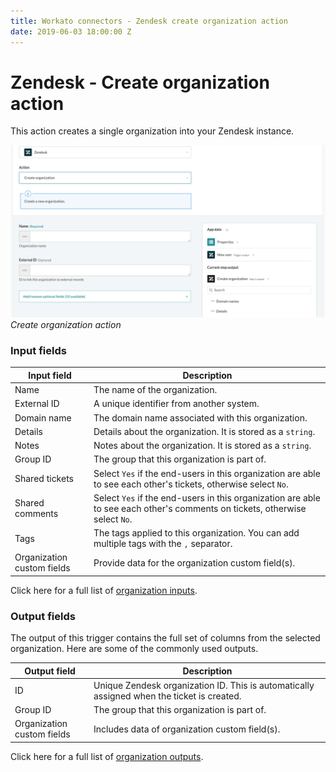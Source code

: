 ```yaml
---
title: Workato connectors - Zendesk create organization action
date: 2019-06-03 18:00:00 Z
---
```


# Zendesk - Create organization action

This action creates a single organization into your Zendesk instance.

![Create organization action](/assets/images/connectors/zendesk/create-organization-action.png)
*Create organization action*

### Input fields

<table class="unchanged rich-diff-level-one">
  <thead>
    <tr>
        <th width='25%'>Input field</th>
        <th>Description</th>
    </tr>
  </thead>
  <tbody>
    <tr>
      <td>Name</td>
      <td>
        The name of the organization.
      </td>
    </tr>
    <tr>
      <td>External ID</td>
      <td>
        A unique identifier from another system.
      </td>
    </tr>
    <tr>
      <td>Domain name</td>
      <td>
        The domain name associated with this organization.
      </td>
    </tr>
    <tr>
      <td>Details</td>
      <td>
        Details about the organization. It is stored as a <code>string</code>.
      </td>
    </tr>
    <tr>
      <td>Notes</td>
      <td>
        Notes about the organization. It is stored as a <code>string</code>.
      </td>
    </tr>
    <tr>
      <td>Group ID</td>
      <td>
        The group that this organization is part of.
      </td>
    </tr>
    <tr>
      <td>Shared tickets</td>
      <td>
        Select <code>Yes</code> if the end-users in this organization are able to see each other's tickets, otherwise select <code>No</code>.
      </td>
    </tr>
    <tr>
      <td>Shared comments</td>
      <td>
        Select <code>Yes</code> if the end-users in this organization are able to see each other's comments on tickets, otherwise select <code>No</code>.
      </td>
    </tr>
    <tr>
      <td>Tags</td>
      <td>
        The tags applied to this organization. You can add multiple tags with the <code>,</code> separator.
      </td>
    </tr>
    <tr>
      <td>Organization custom fields</td>
      <td>
        Provide data for the organization custom field(s).
      </td>
    </tr>
  </tbody>
</table>

Click here for a full list of [organization inputs](/connectors/zendesk/organization-fields.md#organization-input-fields).

### Output fields

The output of this trigger contains the full set of columns from the selected organization. Here are some of the commonly used outputs.

<table class="unchanged rich-diff-level-one">
  <thead>
    <tr>
        <th width='25%'>Output field</th>
        <th>Description</th>
    </tr>
  </thead>
  <tbody>
    <tr>
      <td>ID</td>
      <td>
        Unique Zendesk organization ID. This is automatically assigned when the ticket is created.
      </td>
    </tr>  
    <tr>
      <td>Group ID</td>
      <td>
        The group that this organization is part of.
      </td>
    </tr>
    <tr>
      <td>Organization custom fields</td>
      <td>
        Includes data of organization custom field(s).
      </td>
    </tr>
  </tbody>
</table>

Click here for a full list of [organization outputs](/connectors/zendesk/organization-fields.md#organization-output-fields).
